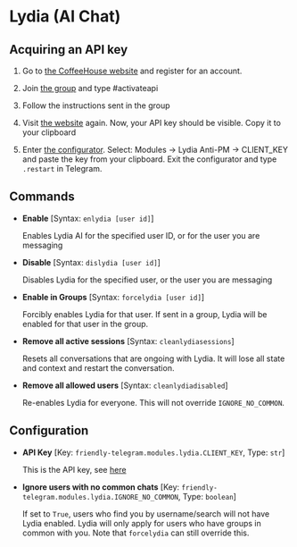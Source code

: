 # Lydia (AI Chat)

## Acquiring an API key

1. Go to [the CoffeeHouse website](https://coffeehouse.intellivoid.info "the website") and register for an account.

2. Join [the group](https://t.me/IntellivoidDev "the group") and type #activateapi

3. Follow the instructions sent in the group

4. Visit [the website](https://coffeehouse.intellivoid.info "the website") again. Now, your API key should be visible. Copy it to your clipboard

5. Enter [the configurator](/web/configuration#configuring-modules). Select: Modules -> Lydia Anti-PM -> CLIENT_KEY and paste the key from your clipboard. Exit the configurator and type `.restart` in Telegram.

## Commands

- **Enable**
[Syntax: `enlydia [user id]`]

   Enables Lydia AI for the specified user ID, or for the user you are messaging

 - **Disable**
[Syntax: `dislydia [user id]`]

   Disables Lydia for the specified user, or the user you are messaging

 - **Enable in Groups**
[Syntax: `forcelydia [user id]`]

   Forcibly enables Lydia for that user. If sent in a group, Lydia will be enabled for that user in the group.

 - **Remove all active sessions**
[Syntax: `cleanlydiasessions`]

   Resets all conversations that are ongoing with Lydia. It will lose all state and context and restart the conversation.

 - **Remove all allowed users**
[Syntax: `cleanlydiadisabled`]

   Re-enables Lydia for everyone. This will not override `IGNORE_NO_COMMON`.

## Configuration

 - **API Key**
[Key: `friendly-telegram.modules.lydia.CLIENT_KEY`, Type: `str`]

   This is the API key, see [here](#acquiring-an-api-key "here")

 - **Ignore users with no common chats**
[Key: `friendly-telegram.modules.lydia.IGNORE_NO_COMMON`, Type: `boolean`]

   If set to `True`, users who find you by username/search will not have Lydia enabled. Lydia will only apply for users who have groups in common with you. Note that `forcelydia` can still override this.
<!--stackedit_data:
eyJoaXN0b3J5IjpbLTE5MDg0ODA2ODksLTk4MzI0MDg2MF19
-->
